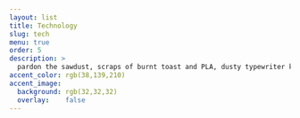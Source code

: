 ```yaml
---
layout: list
title: Technology
slug: tech
menu: true
order: 5
description: >
  pardon the sawdust, scraps of burnt toast and PLA, dusty typewriter keys, and frayed wires. this is a work in progress.
accent_color: rgb(38,139,210)
accent_image:
  background: rgb(32,32,32)
  overlay:    false
---
```

